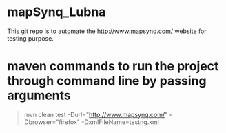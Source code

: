 # mapSynq_Lubna
This git repo is to automate the http://www.mapsynq.com/ website for testing purpose.
# maven commands to run the project through command line by passing arguments
> mvn clean test -Durl="http://www.mapsynq.com/" -Dbrowser="firefox" -DxmlFileName=testng.xml
